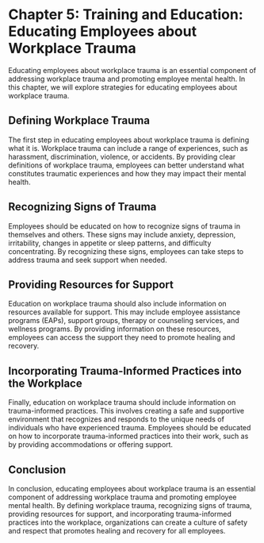 Chapter 5: Training and Education: Educating Employees about Workplace Trauma
=============================================================================

Educating employees about workplace trauma is an essential component of addressing workplace trauma and promoting employee mental health. In this chapter, we will explore strategies for educating employees about workplace trauma.

Defining Workplace Trauma
-------------------------

The first step in educating employees about workplace trauma is defining what it is. Workplace trauma can include a range of experiences, such as harassment, discrimination, violence, or accidents. By providing clear definitions of workplace trauma, employees can better understand what constitutes traumatic experiences and how they may impact their mental health.

Recognizing Signs of Trauma
---------------------------

Employees should be educated on how to recognize signs of trauma in themselves and others. These signs may include anxiety, depression, irritability, changes in appetite or sleep patterns, and difficulty concentrating. By recognizing these signs, employees can take steps to address trauma and seek support when needed.

Providing Resources for Support
-------------------------------

Education on workplace trauma should also include information on resources available for support. This may include employee assistance programs (EAPs), support groups, therapy or counseling services, and wellness programs. By providing information on these resources, employees can access the support they need to promote healing and recovery.

Incorporating Trauma-Informed Practices into the Workplace
----------------------------------------------------------

Finally, education on workplace trauma should include information on trauma-informed practices. This involves creating a safe and supportive environment that recognizes and responds to the unique needs of individuals who have experienced trauma. Employees should be educated on how to incorporate trauma-informed practices into their work, such as by providing accommodations or offering support.

Conclusion
----------

In conclusion, educating employees about workplace trauma is an essential component of addressing workplace trauma and promoting employee mental health. By defining workplace trauma, recognizing signs of trauma, providing resources for support, and incorporating trauma-informed practices into the workplace, organizations can create a culture of safety and respect that promotes healing and recovery for all employees.
